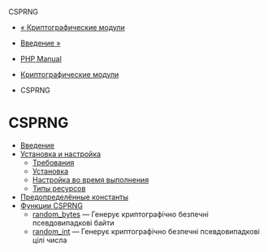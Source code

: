 CSPRNG

-   [« Криптографические модули](refs.crypto.html)
    
-   [Введение »](intro.csprng.html)
    
-   [PHP Manual](index.html)
    
-   [Криптографические модули](refs.crypto.html)
    
-   CSPRNG
    

# CSPRNG

-   [Введение](intro.csprng.html)
-   [Установка и настройка](csprng.setup.html)
    -   [Требования](csprng.requirements.html)
    -   [Установка](csprng.installation.html)
    -   [Настройка во время выполнения](csprng.configuration.html)
    -   [Типы ресурсов](csprng.resources.html)
-   [Предопределённые константы](csprng.constants.html)
-   [Функции CSPRNG](ref.csprng.html)
    -   [random\_bytes](function.random-bytes.html) — Генерує криптографічно безпечні псевдовипадкові байти
    -   [random\_int](function.random-int.html) — Генерує криптографічно безпечні псевдовипадкові цілі числа